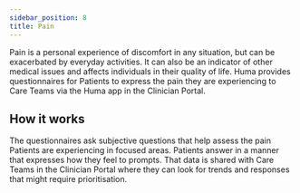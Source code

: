 ```yaml
---
sidebar_position: 8
title: Pain
---
```


Pain is a personal experience of discomfort in any situation, but can be exacerbated by everyday activities. It can also be an indicator of other medical issues and affects individuals in their quality of life. Huma provides questionnaires for Patients to express the pain they are experiencing to Care Teams via the Huma app in the Clinician Portal.

## How it works

The questionnaires ask subjective questions that help assess the pain Patients are experiencing in focused areas. Patients answer in a manner that expresses how they feel to prompts. That data is shared with Care Teams in the Clinician Portal where they can look for trends and responses that might require prioritisation.



